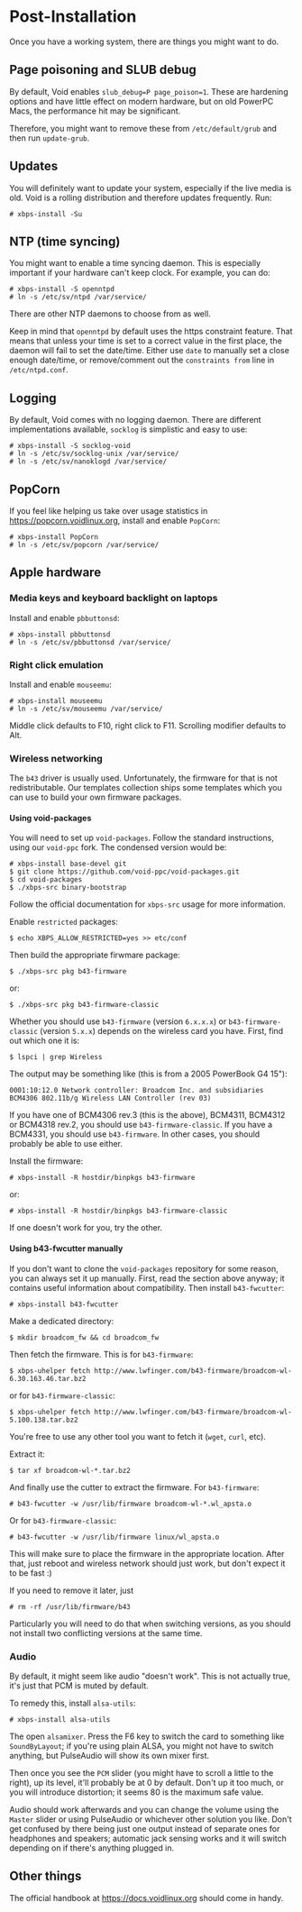 # Post-Installation

Once you have a working system, there are things you might want to do.

## Page poisoning and SLUB debug

By default, Void enables `slub_debug=P page_poison=1`. These are hardening
options and have little effect on modern hardware, but on old PowerPC Macs,
the performance hit may be significant.

Therefore, you might want to remove these from `/etc/default/grub` and then
run `update-grub`.

## Updates

You will definitely want to update your system, especially if the live media
is old. Void is a rolling distribution and therefore updates frequently. Run:

```
# xbps-install -Su
```

## NTP (time syncing)

You might want to enable a time syncing daemon. This is especially important
if your hardware can't keep clock. For example, you can do:

```
# xbps-install -S openntpd
# ln -s /etc/sv/ntpd /var/service/
```

There are other NTP daemons to choose from as well.

Keep in mind that `openntpd` by default uses the https constraint feature. That
means that unless your time is set to a correct value in the first place, the
daemon will fail to set the date/time. Either use `date` to manually set a
close enough date/time, or remove/comment out the `constraints from` line in
`/etc/ntpd.conf`.

## Logging

By default, Void comes with no logging daemon. There are different implementations
available, `socklog` is simplistic and easy to use:

```
# xbps-install -S socklog-void
# ln -s /etc/sv/socklog-unix /var/service/
# ln -s /etc/sv/nanoklogd /var/service/
```

## PopCorn

If you feel like helping us take over usage statistics in
<https://popcorn.voidlinux.org>, install and enable `PopCorn`:

```
# xbps-install PopCorn
# ln -s /etc/sv/popcorn /var/service/
```

## Apple hardware

### Media keys and keyboard backlight on laptops

Install and enable `pbbuttonsd`:

```
# xbps-install pbbuttonsd
# ln -s /etc/sv/pbbuttonsd /var/service/
```

### Right click emulation

Install and enable `mouseemu`:

```
# xbps-install mouseemu
# ln -s /etc/sv/mouseemu /var/service/
```

Middle click defaults to F10, right click to F11. Scrolling modifier
defaults to Alt.

### Wireless networking

The `b43` driver is usually used. Unfortunately, the firmware for that is
not redistributable. Our templates collection ships some templates which you
can use to build your own firmware packages.

#### Using void-packages

You will need to set up `void-packages`. Follow the standard instructions,
using our `void-ppc` fork. The condensed version would be:

```
# xbps-install base-devel git
$ git clone https://github.com/void-ppc/void-packages.git
$ cd void-packages
$ ./xbps-src binary-bootstrap
```

Follow the official documentation for `xbps-src` usage for more information.

Enable `restricted` packages:

```
$ echo XBPS_ALLOW_RESTRICTED=yes >> etc/conf
```

Then build the appropriate firwmare package:

```
$ ./xbps-src pkg b43-firmware
```

or:

```
$ ./xbps-src pkg b43-firmware-classic
```

Whether you should use `b43-firmware` (version `6.x.x.x`) or `b43-firmware-classic`
(version `5.x.x`) depends on the wireless card you have. First, find out which
one it is:

```
$ lspci | grep Wireless
```

The output may be something like (this is from a 2005 PowerBook G4 15"):

```
0001:10:12.0 Network controller: Broadcom Inc. and subsidiaries BCM4306 802.11b/g Wireless LAN Controller (rev 03)
```

If you have one of BCM4306 rev.3 (this is the above), BCM4311, BCM4312 or
BCM4318 rev.2, you should use `b43-firmware-classic`. If you have a BCM4331,
you should use `b43-firmware`. In other cases, you should probably be able to
use either.

Install the firmware:

```
# xbps-install -R hostdir/binpkgs b43-firmware
```

or:

```
# xbps-install -R hostdir/binpkgs b43-firmware-classic
```

If one doesn't work for you, try the other.

#### Using b43-fwcutter manually

If you don't want to clone the `void-packages` repository for some reason,
you can always set it up manually. First, read the section above anyway; it
contains useful information about compatibility. Then install `b43-fwcutter`:

```
# xbps-install b43-fwcutter
```

Make a dedicated directory:

```
$ mkdir broadcom_fw && cd broadcom_fw
```

Then fetch the firmware. This is for `b43-firmware`:

```
$ xbps-uhelper fetch http://www.lwfinger.com/b43-firmware/broadcom-wl-6.30.163.46.tar.bz2
```

or for `b43-firmware-classic`:

```
$ xbps-uhelper fetch http://www.lwfinger.com/b43-firmware/broadcom-wl-5.100.138.tar.bz2
```

You're free to use any other tool you want to fetch it (`wget`, `curl`, etc).

Extract it:

```
$ tar xf broadcom-wl-*.tar.bz2
```

And finally use the cutter to extract the firmware. For `b43-firmware`:

```
# b43-fwcutter -w /usr/lib/firmware broadcom-wl-*.wl_apsta.o
```

Or for `b43-firmware-classic`:

```
# b43-fwcutter -w /usr/lib/firmware linux/wl_apsta.o
```

This will make sure to place the firmware in the appropriate location. After
that, just reboot and wireless network should just work, but don't expect it
to be fast :)

If you need to remove it later, just

```
# rm -rf /usr/lib/firmware/b43
```

Particularly you will need to do that when switching versions, as you should
not install two conflicting versions at the same time.

### Audio

By default, it might seem like audio "doesn't work". This is not actually true,
it's just that PCM is muted by default.

To remedy this, install `alsa-utils`:

```
# xbps-install alsa-utils
```

The open `alsamixer`. Press the F6 key to switch the card to something like
`SoundByLayout`; if you're using plain ALSA, you might not have to switch
anything, but PulseAudio will show its own mixer first.

Then once you see the `PCM` slider (you might have to scroll a little to the
right), up its level, it'll probably be at 0 by default. Don't up it too much,
or you will introduce distortion; it seems 80 is the maximum safe value.

Audio should work afterwards and you can change the volume using the `Master`
slider or using PulseAudio or whichever other solution you like. Don't get
confused by there being just one output instead of separate ones for
headphones and speakers; automatic jack sensing works and it will switch
depending on if there's anything plugged in.

## Other things

The official handbook at <https://docs.voidlinux.org> should come in handy.
